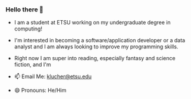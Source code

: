 ### Hello there 👋

- I am a student at ETSU working on my undergraduate degree in computing!
- I'm interested in becoming a software/application developer or a data analyst and I am always looking to improve my programming skills.
- Right now I am super into reading, especially fantasy and science fiction, and I'm 



- 📫 Email Me: klucher@etsu.edu
- 😄 Pronouns: He/Him
